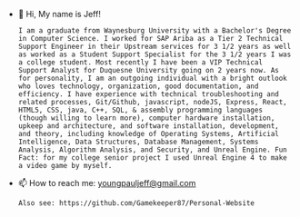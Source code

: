 - 👋 Hi, My name is Jeff!

      I am a graduate from Waynesburg University with a Bachelor's Degree in Computer Science. I worked for SAP Ariba as a Tier 2 Technical Support Engineer in their Upstream services for 3 1/2 years as well as worked as a Student Support Specialist for the 3 1/2 years I was a college student. Most recently I have been a VIP Technical Support Analyst for Duquesne University going on 2 years now. As for personality, I am an outgoing individual with a bright outlook who loves technology, organization, good documentation, and efficiency. I have experience with technical troubleshooting and related processes, Git/Github, javascript, nodeJS, Express, React, HTML5, CSS, java, C++, SQL, & assembly programming languages (though willing to learn more), computer hardware installation, upkeep and architecture, and software installation, development, and theory, including knowledge of Operating Systems, Artificial Intelligence, Data Structures, Database Management, Systems Analysis, Algorithm Analysis, and Security, and Unreal Engine. Fun Fact: for my college senior project I used Unreal Engine 4 to make a video game by myself.

- 📫 How to reach me:
      youngpauljeff@gmail.com
      
      Also see: https://github.com/Gamekeeper87/Personal-Website

<!---
Gamekeeper87/Gamekeeper87 is a ✨ special ✨ repository because its `README.md` (this file) appears on your GitHub profile.
You can click the Preview link to take a look at your changes.
--->
